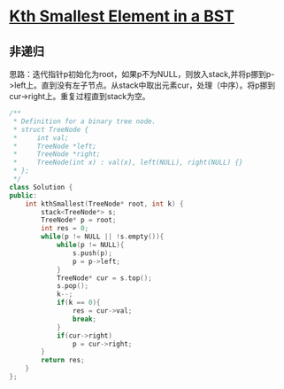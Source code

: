 # [Kth Smallest Element in a BST](<https://leetcode.com/problems/kth-smallest-element-in-a-bst/>)

## 非递归

思路：迭代指针p初始化为root，如果p不为NULL，则放入stack,并将p挪到p->left上。直到没有左子节点。从stack中取出元素cur，处理（中序）。将p挪到cur->right上。重复过程直到stack为空。

```c++
/**
 * Definition for a binary tree node.
 * struct TreeNode {
 *     int val;
 *     TreeNode *left;
 *     TreeNode *right;
 *     TreeNode(int x) : val(x), left(NULL), right(NULL) {}
 * };
 */
class Solution {
public:
    int kthSmallest(TreeNode* root, int k) {
        stack<TreeNode*> s;
        TreeNode* p = root;
        int res = 0;
        while(p != NULL || !s.empty()){
            while(p != NULL){
                s.push(p);
                p = p->left;
            }
            TreeNode* cur = s.top();
            s.pop();
            k--;
            if(k == 0){
                res = cur->val;
                break;
            }
            if(cur->right)
                p = cur->right;
        }
        return res;
    }
};
```